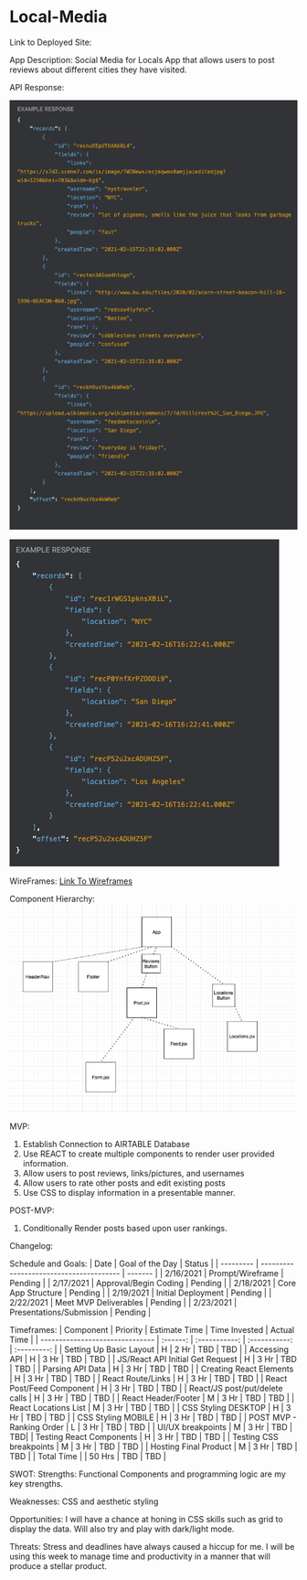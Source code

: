 # Local-Media

Link to Deployed Site:

App Description: Social Media for Locals App that allows users to post reviews about different cities they have visited.

API Response: 

![Cities and Reviews Snippet](https://github.com/amarp86/Local-Media/blob/main/Cities%20Snippet.png)

![Locations Data](https://github.com/amarp86/Local-Media/blob/main/Locations%20Snippet.png)

WireFrames: [Link To Wireframes](https://wireframe.cc/y2uOcR)

Component Hierarchy: ![Component Hierarchy](https://github.com/amarp86/Local-Media/blob/main/Screen%20Shot%202021-02-15%20at%206.56.03%20PM.png)

MVP:

1. Establish Connection to AIRTABLE Database
2. Use REACT to create multiple components to render user provided information.
3. Allow users to post reviews, links/pictures, and usernames
4. Allow users to rate other posts and edit existing posts
5. Use CSS to display information in a presentable manner.

POST-MVP:

1. Conditionally Render posts based upon user rankings.

Changelog:

Schedule and Goals:
| Date | Goal of the Day | Status |
| --------- | --------------------------------------- | ------- |
| 2/16/2021 | Prompt/Wireframe | Pending |
| 2/17/2021 | Approval/Begin Coding | Pending |
| 2/18/2021 | Core App Structure | Pending |
| 2/19/2021 | Initial Deployment | Pending |
| 2/22/2021 | Meet MVP Deliverables | Pending |
| 2/23/2021 | Presentations/Submission | Pending |

Timeframes:
| Component | Priority | Estimate Time | Time Invested | Actual Time |
| ------------------------------- | :------: | :-----------: | :-----------: | :---------: |
| Setting Up Basic Layout | H | 2 Hr | TBD | TBD |
| Accessing API | H | 3 Hr | TBD | TBD |
| JS/React API Initial Get Request | H | 3 Hr | TBD | TBD |
| Parsing API Data | H | 3 Hr | TBD | TBD |
| Creating React Elements | H | 3 Hr | TBD | TBD |
| React Route/Links | H | 3 Hr | TBD | TBD |
| React Post/Feed Component | H | 3 Hr | TBD | TBD |
| React/JS post/put/delete calls | H | 3 Hr | TBD | TBD |
| React Header/Footer | M | 3 Hr | TBD | TBD |
| React Locations List | M | 3 Hr | TBD | TBD |
| CSS Styling DESKTOP | H | 3 Hr | TBD | TBD |
| CSS Styling MOBILE | H | 3 Hr | TBD | TBD |
| POST MVP - Ranking Order | L | 3 Hr | TBD | TBD |
| UI/UX breakpoints | M | 3 Hr | TBD | TBD|
| Testing React Components | H | 3 Hr | TBD | TBD |
| Testing CSS breakpoints | M | 3 Hr | TBD | TBD |
| Hosting Final Product | M | 3 Hr | TBD | TBD |
| Total Time | | 50 Hrs | TBD | TBD |

SWOT:
Strengths: Functional Components and programming logic are my key strengths.

Weaknesses: CSS and aesthetic styling

Opportunities: I will have a chance at honing in CSS skills such as grid to display the data. Will also try and play with dark/light mode.

Threats: Stress and deadlines have always caused a hiccup for me. I will be using this week to manage time and productivity in a manner that will produce a stellar product.

```

```
